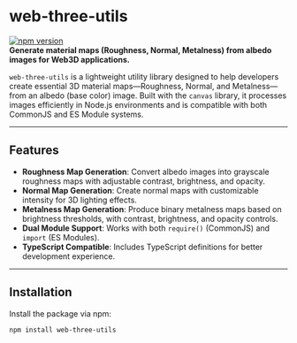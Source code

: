 # web-three-utils

[![npm version](https://badge.fury.io/js/web-three-utils.svg)](https://badge.fury.io/js/web-three-utils)  
**Generate material maps (Roughness, Normal, Metalness) from albedo images for Web3D applications.**

`web-three-utils` is a lightweight utility library designed to help developers create essential 3D material maps—Roughness, Normal, and Metalness—from an albedo (base color) image. Built with the `canvas` library, it processes images efficiently in Node.js environments and is compatible with both CommonJS and ES Module systems.

---

## Features

- **Roughness Map Generation**: Convert albedo images into grayscale roughness maps with adjustable contrast, brightness, and opacity.
- **Normal Map Generation**: Create normal maps with customizable intensity for 3D lighting effects.
- **Metalness Map Generation**: Produce binary metalness maps based on brightness thresholds, with contrast, brightness, and opacity controls.
- **Dual Module Support**: Works with both `require()` (CommonJS) and `import` (ES Modules).
- **TypeScript Compatible**: Includes TypeScript definitions for better development experience.

---

## Installation

Install the package via npm:

```bash
npm install web-three-utils
